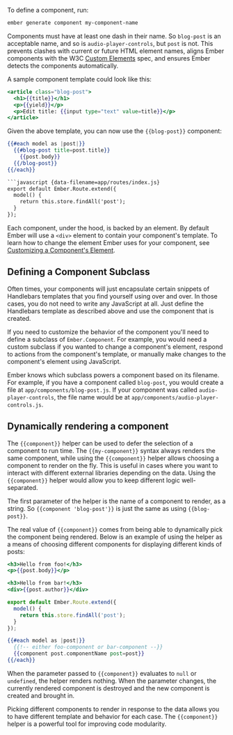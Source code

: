 To define a component, run:

```bash
ember generate component my-component-name
```

Components must have at least one dash in their name. So `blog-post` is an acceptable
name, and so is `audio-player-controls`, but `post` is not. This prevents clashes with
current or future HTML element names, aligns Ember components with the W3C [Custom
Elements](https://dvcs.w3.org/hg/webcomponents/raw-file/tip/spec/custom/index.html)
spec, and ensures Ember detects the components automatically.

A sample component template could look like this:

```handlebars {data-filename=app/templates/components/blog-post.hbs}
<article class="blog-post">
  <h1>{{title}}</h1>
  <p>{{yield}}</p>
  <p>Edit title: {{input type="text" value=title}}</p>
</article>
```

Given the above template, you can now use the `{{blog-post}}` component:

```handlebars {data-filename=app/templates/index.hbs}
{{#each model as |post|}}
  {{#blog-post title=post.title}}
    {{post.body}}
  {{/blog-post}}
{{/each}}

```javascript {data-filename=app/routes/index.js}
export default Ember.Route.extend({
  model() {
    return this.store.findAll('post');
  }
});
```

Each component, under the hood, is backed by an element. By default
Ember will use a `<div>` element to contain your component's template.
To learn how to change the element Ember uses for your component, see
[Customizing a Component's Element](../customizing-a-components-element/).


## Defining a Component Subclass

Often times, your components will just encapsulate certain snippets of
Handlebars templates that you find yourself using over and over. In
those cases, you do not need to write any JavaScript at all. Just define
the Handlebars template as described above and use the component that is
created.

If you need to customize the behavior of the component you'll
need to define a subclass of `Ember.Component`. For example, you would
need a custom subclass if you wanted to change a component's element,
respond to actions from the component's template, or manually make
changes to the component's element using JavaScript.

Ember knows which subclass powers a component based on its filename. For
example, if you have a component called `blog-post`, you would create a
file at `app/components/blog-post.js`. If your component was called
`audio-player-controls`, the file name would be at
`app/components/audio-player-controls.js`.

## Dynamically rendering a component

The `{{component}}` helper can be used to defer the selection of a component to
run time. The `{{my-component}}` syntax always renders the same component,
while using the `{{component}}` helper allows choosing a component to render on
the fly. This is useful in cases where you want to interact with different
external libraries depending on the data. Using the `{{component}}` helper would
allow you to keep different logic well-separated.

The first parameter of the helper is the name of a component to render, as a
string. So `{{component 'blog-post'}}` is just the same as using `{{blog-post}}`.

The real value of `{{component}}` comes from being able to dynamically pick
the component being rendered. Below is an example of using the helper as a
means of choosing different components for displaying different kinds of posts:


```handlebars {data-filename=app/templates/components/foo-component.hbs}
<h3>Hello from foo!</h3>
<p>{{post.body}}</p>
```

```handlebars {data-filename=app/templates/components/bar-component.hbs}
<h3>Hello from bar!</h3>
<div>{{post.author}}</div>
```

```javascript {data-filename=app/routes/index.js}
export default Ember.Route.extend({
  model() {
    return this.store.findAll('post');
  }
});
```

```handlebars {data-filename=app/templates/index.hbs}
{{#each model as |post|}}
  {{!-- either foo-component or bar-component --}}
  {{component post.componentName post=post}}
{{/each}}
```

When the parameter passed to `{{component}}` evaluates to `null` or `undefined`,
the helper renders nothing. When the parameter changes, the currently rendered
component is destroyed and the new component is created and brought in.

Picking different components to render in response to the data allows you to
have different template and behavior for each case. The `{{component}}` helper
is a powerful tool for improving code modularity.
